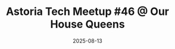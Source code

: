 ---
date: 2025-08-13
title: "Astoria Tech Meetup #46 @ Our House Queens"
meetup: https://www.meetup.com/astoria-tech-meetup/events/310333667/
googleCal: http://www.google.com/calendar/event?location=Our+House+Queens+-+23-71+31st+St+-+Queens+County%2C+NY&action=TEMPLATE&sprop=name%3AAstoria+Tech+Meetup&sprop=website%3Ahttps%3A%2F%2Fwww.meetup.com%2Fastoria-tech-meetup%2Fevents%2F310333667%2F&details=Our+next+evening+meetup+will+be+on+Wed%2C+August+13th+at+6%3A30pm.+We%27re+excited+to+again+be+hosting+the+meetup+at+Our+House+Queens%2C+a+co-working+%26+event+space+here+in+Astoria.%0A%0AThis+month%2C+in+addition+to+our+usual+open+discussion+time%2C+we+will+open+up+the+floor+%26+project+for+rapid+demos+from+the+audience.%0A%0AAGENDA%3A%0A6%3A30+-+7%3A15pm%3A+Open+discussion%0A7%3A15+-+8%3A00pm%3A+Rapid+demos%0A8%3A00+-+8%3A30pm%3A+Open+discussion&text=Astoria+Tech+Meetup+%2346+%40+Our+House+Queens&dates=20250813T223000Z%2F20250814T003000Z
presentations: []
---